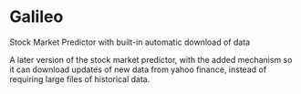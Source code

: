 # Galileo
Stock Market Predictor with built-in automatic download of data

A later version of the stock market predictor, with the added mechanism so it can download updates of new data from yahoo finance, instead of requiring large files of historical data.
